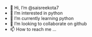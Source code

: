 - 👋 Hi, I’m @saisreekota7
- 👀 I’m interested in python
- 🌱 I’m currently learning python
- 💞️ I’m looking to collaborate on github
- 📫 How to reach me ...

<!---
saisreekota7/saisreekota7 is a ✨ special ✨ repository because its `README.md` (this file) appears on your GitHub profile.
You can click the Preview link to take a look at your changes.
--->
